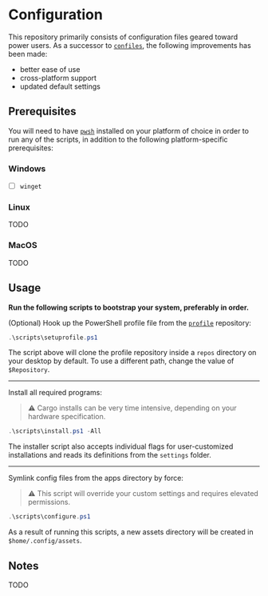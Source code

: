 # Configuration

This repository primarily consists of configuration files geared toward power users.
As a successor to [`confiles`](https://github.com/StefanGreve/confiles), the following
improvements has been made:

- better ease of use
- cross-platform support
- updated default settings

## Prerequisites

You will need to have [`pwsh`](https://github.com/PowerShell/PowerShell) installed
on your platform of choice in order to run any of the scripts, in addition to the
following platform-specific prerequisites:

### Windows

- [ ] `winget`

### Linux

TODO

### MacOS

TODO

## Usage

**Run the following scripts to bootstrap your system, preferably in order.**

(Optional) Hook up the PowerShell profile file from the
[`profile`](https://github.com/StefanGreve/profile)
repository:

```powershell
.\scripts\setuprofile.ps1
```

The script above will clone the profile repository inside a `repos` directory on
your desktop by default. To use a different path, change the value of `$Repository`.

---

Install all required programs:

> ⚠ Cargo installs can be very time intensive, depending on your hardware specification.

```powershell
.\scripts\install.ps1 -All
```

The installer script also accepts individual flags for user-customized installations
and reads its definitions from the `settings` folder.

---

Symlink config files from the apps directory by force:

> ⚠ This script will override your custom settings and requires elevated permissions.

```powershell
.\scripts\configure.ps1
```

As a result of running this scripts, a new assets directory will be created in
`$home/.config/assets`.

## Notes

TODO
